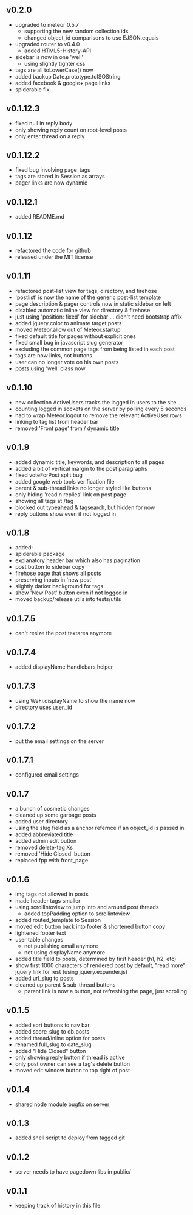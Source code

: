 ## v0.2.0

* upgraded to meteor 0.5.7
  * supporting the new random collection ids
  * changed object_id comparisons to use EJSON.equals
* upgraded router to v0.4.0
  * added HTML5-History-API
* sidebar is now in one 'well'
  * using slightly tighter css
* tags are all toLowerCase() now
* added backup Date.prototype.toISOString
* added facebook & google+ page links
* spiderable fix

## v0.1.12.3

* fixed null in reply body
* only showing reply count on root-level posts
* only enter thread on a reply

## v0.1.12.2

* fixed bug involving page_tags
* tags are stored in Session as arrays
* pager links are now dynamic

## v0.1.12.1

* added README.md

## v0.1.12

* refactored the code for github
* released under the MIT license

## v0.1.11

* refactored post-list view for tags, directory, and firehose
 * 'postlist' is now the name of the generic post-list template
* page description & pager controls now in static sidebar on left
* disabled automatic inline view for directory & firehose
 * just using 'position: fixed' for sidebar ... didn't need bootstrap affix
* added jquery.color to animate target posts
* moved Meteor.allow out of Meteor.startup
* fixed default title for pages without explicit ones
* fixed small bug in javascript slug generator
* excluding the common page tags from being listed in each post
* tags are now links, not buttons
* user can no longer vote on his own posts
* posts using 'well' class now

## v0.1.10

* new collection ActiveUsers tracks the logged in users to the site
 * counting logged in sockets on the server by polling every 5 seconds
 * had to wrap Meteor.logout to remove the relevant ActiveUser rows
* linking to tag list from header bar
* removed 'Front page' from / dynamic title

## v0.1.9

* added dynamic title, keywords, and description to all pages
* added a bit of vertical margin to the post paragraphs
* fixed voteForPost split bug
* added google web tools verification file
* parent & sub-thread links no longer styled like buttons
* only hiding 'read n replies' link on post page
* showing all tags at /tag
 * blocked out typeahead & tagsearch, but hidden for now
* reply buttons show even if not logged in

## v0.1.8

* added:
 * spiderable package
 * explanatory header bar which also has pagination
 * post button to sidebar copy
 * firehose page that shows all posts
* preserving inputs in 'new post'
* slightly darker background for tags
* show 'New Post' button even if not logged in
* moved backup/release utils into tests/utils

## v0.1.7.5

* can't resize the post textarea anymore

## v0.1.7.4

* added displayName Handlebars helper

## v0.1.7.3

* using WeFi.displayName to show the name now
* directory uses user._id

## v0.1.7.2

* put the email settings on the server

## v0.1.7.1

* configured email settings

## v0.1.7

* a bunch of cosmetic changes
* cleaned up some garbage posts
* added user directory
* using the slug field as a anchor refernce if an object_id is passed in
* added abbreviated title
* added admin edit button
* removed delete-tag Xs
* removed 'Hide Closed' button
* replaced fpp with front_page

## v0.1.6

* img tags not allowed in posts
* made header tags smaller
* using scrollintoview to jump into and around post threads
  * added topPadding option to scrollintoview
* added routed_template to Session
* moved edit button back into footer & shortened button copy
* lightened footer text
* user table changes
  * not publishing email anymore
  * not using displayName anymore
* added title field to posts, determined by first header (h1, h2, etc)
* show first 1000 characters of rendered post by default,
  "read more" jquery link for rest (using jquery.expander.js)
* added url_slug to posts
* cleaned up parent & sub-thread buttons
  * parent link is now a button, not refreshing the page, just scrolling

## v0.1.5

* added sort buttons to nav bar
* added score_slug to db.posts
* added thread/inline option for posts
* renamed full_slug to date_slug
* added "Hide Closed" button
* only showing reply button if thread is active
* only post owner can see a tag's delete button
* moved edit window button to top right of post

## v0.1.4

* shared node module bugfix on server

## v0.1.3

* added shell script to deploy from tagged git

## v0.1.2

* server needs to have pagedown libs in public/

## v0.1.1

* keeping track of history in this file
